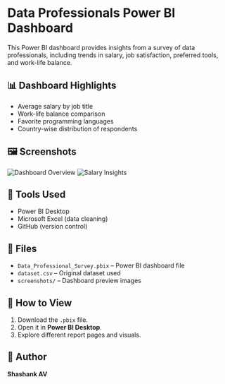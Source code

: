 # Data Professionals Power BI Dashboard

This Power BI dashboard provides insights from a survey of data professionals, including trends in salary, job satisfaction, preferred tools, and work-life balance.

## 📊 Dashboard Highlights
- Average salary by job title
- Work-life balance comparison
- Favorite programming languages
- Country-wise distribution of respondents

## 🖼️ Screenshots
![Dashboard Overview](screenshots/dashboard_overview.png)
![Salary Insights](screenshots/salary_insights.png)

## 🧰 Tools Used
- Power BI Desktop
- Microsoft Excel (data cleaning)
- GitHub (version control)

## 📂 Files
- `Data_Professional_Survey.pbix` – Power BI dashboard file
- `dataset.csv` – Original dataset used
- `screenshots/` – Dashboard preview images

## 🚀 How to View
1. Download the `.pbix` file.
2. Open it in **Power BI Desktop**.
3. Explore different report pages and visuals.

## 📝 Author
**Shashank AV** 
